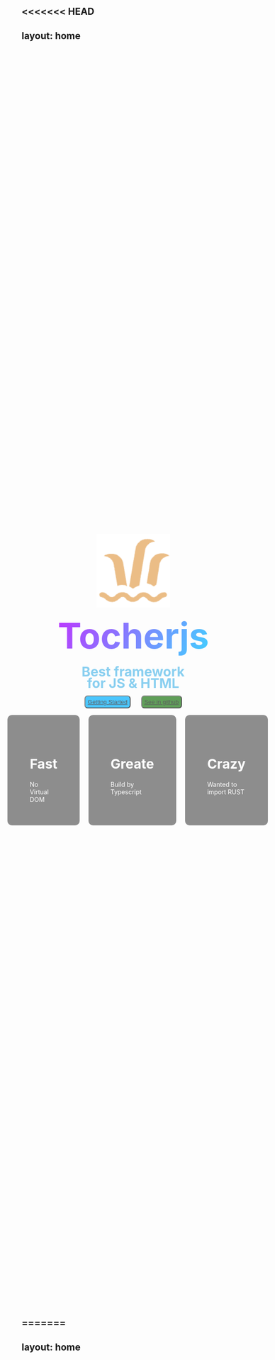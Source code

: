 <<<<<<< HEAD
---
layout: home
---

<main>
  <img src="./icon.png" class="icon"/>
  <h1 class="mainH1">Tocherjs</h1>
  <div class="SubTs">
    <h1 class="SubH1">Best framework </h1>
    <h1 class="SubH1">for JS & HTML</h1>
  </div>
  <div class="btng">
    <button class="gts"><a href="/main/Getstarted">Getting Started</a></button>
    <button class="gtb"><a href="https://github.com/yezert/tocher.js">See in github</a></button>
  </div>
  <div class="cs">  
    <span class="card">
      <h1 id="ct">Fast</h1>
      No Virtual DOM
      </span>
    <span class="card">
      <h1 id="ct">Greate</h1>
      Build by Typescript
    </span>
    <span class="card">
      <h1 id="ct">Crazy</h1>
      Wanted to import RUST
    </span>
  </div>
</main>

<style>
  .cs {
    display:flex;
  }
  #ct {
    font-size:30px;
    font-weight:700;
    margin-bottom:20px;
  }
  .card {
    opacity:70%;
    margin-left:20px;
    border-radius:10px;
    padding:50px;
    color:#ffffff;
    background-color:#5f5f5f;
  }
  .btng {
    transition:ease-in-out .3s;
    margin:5px
  }
  .icon {
    transition:ease-in-out .3s;
    scale:1.3;
    margin-bottom:60px
  }
  .icon:hover {
    filter: drop-shadow(2px 5px 5px #CD7F32);
    scale:1.5;
  }
  main {
    margin-top:50px;
    transition:ease-in-out .3s;
    display:flex;
    justify-content:center;
    height:70vh;
    align-items:center;
    flex-direction:column;
  }
  .mainH1 {
    font-weight:700;
    background-image: linear-gradient(120deg, #bd34fe, #41d1ff);
    -webkit-background-clip: text;
    color: transparent;
    font-size:10px;
    scale:8
  }
  .SubH1 {
    font-weight:700;
    margin-bottom:8px;
    -webkit-background-clip: text;
    color: rgb(137, 207, 240);
    font-size:10px;
    scale:3
  }

  .SubTs {
    margin-top:50px;
    text-align:center;
  }

  .gts {
    margin:10px;
    transition:ease-in-out .3s;
    color:#efefff;
    background-color:rgb(0,175,255);
    padding:5px;
    opacity:70%;
    border-radius:7px
  }
  .gts:hover {
    background-color:green;
    color:rgb(255,255,255)
  }

  .gtb {
    margin:10px;
    transition:ease-in-out .3s;
    color:#efefff;
    background-color:rgb(30,120,20);
    padding:5px;
    opacity:70%;
    border-radius:7px
  }
  .gtb:hover {
    background-color:rgb(60,80,90);
    color:rgb(255,255,255)
  }
</style>
=======
---
layout: home
---

<main>
  <img src="./icon.png" class="icont"/>
  <h1 class="mainH1">Tocherjs</h1>
  <div class="SubTs">
    <h1 class="SubH1">Best framework </h1>
    <h1 class="SubH1">for JS & HTML</h1>
  </div>
  <div class="btng">
    <button class="gts"><a href="/main/Getstarted">Getting Started</a></button>
    <button class="gtb"><a href="https://github.com/yezert/tocher.js">See in github</a></button>
  </div>
  <div class="cs">  
    <span class="card">
      <h1 id="ct">Fast</h1>
      No Virtual DOM
      </span>
    <span class="card">
      <h1 id="ct">Greate</h1>
      Build by Typescript
    </span>
    <span class="card">
      <h1 id="ct">Crazy</h1>
      Wanted to import RUST
    </span>
  </div>
</main>

<style>
  .cs {
    display:flex;
  }
  #ct {
    font-size:30px;
    font-weight:700;
    margin-bottom:20px;
  }
  .card {
    opacity:70%;
    margin-left:20px;
    border-radius:10px;
    padding:50px;
    color:#ffffff;
    background-color:#5f5f5f;
  }
  .btng {
    transition:ease-in-out .3s;
    margin:5px
  }
  .icont {
    transition:ease-in-out .3s;
    scale:1.3;
    margin-bottom:50px
  }
  .icont:hover {
    filter: drop-shadow(2px 5px 5px #CD7F32);
    scale:1.5;
  }
  main {
    margin-top:50px;
    transition:ease-in-out .3s;
    display:flex;
    justify-content:center;
    height:70vh;
    align-items:center;
    flex-direction:column;
  }
  .mainH1 {
    font-weight:700;
    background-image: linear-gradient(120deg, #bd34fe, #41d1ff);
    -webkit-background-clip: text;
    color: transparent;
    font-size:10px;
    scale:8
  }
  .SubH1 {
    font-weight:700;
    margin-bottom:8px;
    -webkit-background-clip: text;
    color: rgb(137, 207, 240);
    font-size:10px;
    scale:3
  }

  .SubTs {
    margin-top:50px;
    text-align:center;
  }

  .gts {
    margin:10px;
    transition:ease-in-out .3s;
    color:#efefff;
    background-color:rgb(0,175,255);
    padding:5px;
    opacity:70%;
    border-radius:7px
  }
  .gts:hover {
    background-color:green;
    color:rgb(255,255,255)
  }

  .gtb {
    margin:10px;
    transition:ease-in-out .3s;
    color:#efefff;
    background-color:rgb(30,120,20);
    padding:5px;
    opacity:70%;
    border-radius:7px
  }
  .gtb:hover {
    background-color:rgb(60,80,90);
    color:rgb(255,255,255)
  }
</style>
>>>>>>> master
